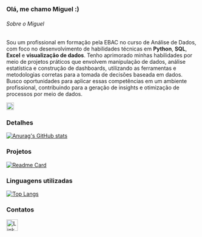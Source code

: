 ### Olá, me chamo Miguel :)


###### Sobre o Miguel
Sou um profissional em formação pela EBAC no curso de Análise de Dados, com foco no desenvolvimento de habilidades técnicas em **Python**, **SQL**, **Excel** e **visualização de dados**. Tenho aprimorado minhas habilidades por meio de projetos práticos que envolvem manipulação de dados, análise estatística e construção de dashboards, utilizando as ferramentas e metodologias corretas para a tomada de decisões baseada em dados. Busco oportunidades para aplicar essas competências em um ambiente profissional, contribuindo para a geração de insights e otimização de processos por meio de dados. 


<code><img height="20" alt="Python" src="https://img.shields.io/badge/python-3670A0?style=for-the-badge&logo=python&logoColor=ffdd54"></code>
### Detalhes

[![Anurag's GitHub stats](https://github-readme-stats.vercel.app/api?username=Miguelmss&show_icons=true&theme=dark)](https://github.com/anuraghazra/github-readme-stats)


### Projetos

[![Readme Card](https://github-readme-stats.vercel.app/api/pin/?username=Miguelmss&repo=Cartorioebac&theme=dark)](https://github.com/anuraghazra/github-readme-stats)

### Linguagens utilizadas

[![Top Langs](https://github-readme-stats.vercel.app/api/top-langs/?username=Miguelmss&layout=compact)](https://github.com/anuraghazra/github-readme-stats)


### Contatos

[<img src='https://img.shields.io/badge/LinkedIn-0077B5?style=for-the-badge&logo=linkedin&logoColor=white' alt='Linkedin' height='30'>](https://www.linkedin.com/in/miguelseverodasilva/)
